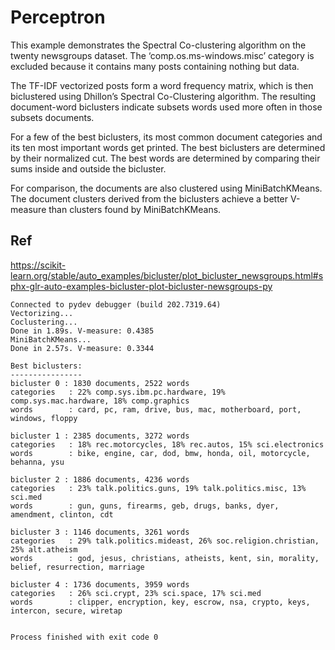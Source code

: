 # Perceptron

This example demonstrates the Spectral Co-clustering algorithm on the twenty newsgroups dataset. The ‘comp.os.ms-windows.misc’ category is excluded because it contains many posts containing nothing but data.

The TF-IDF vectorized posts form a word frequency matrix, which is then biclustered using Dhillon’s Spectral Co-Clustering algorithm. The resulting document-word biclusters indicate subsets words used more often in those subsets documents.

For a few of the best biclusters, its most common document categories and its ten most important words get printed. The best biclusters are determined by their normalized cut. The best words are determined by comparing their sums inside and outside the bicluster.

For comparison, the documents are also clustered using MiniBatchKMeans. The document clusters derived from the biclusters achieve a better V-measure than clusters found by MiniBatchKMeans.

## Ref

https://scikit-learn.org/stable/auto_examples/bicluster/plot_bicluster_newsgroups.html#sphx-glr-auto-examples-bicluster-plot-bicluster-newsgroups-py


~~~
Connected to pydev debugger (build 202.7319.64)
Vectorizing...
Coclustering...
Done in 1.89s. V-measure: 0.4385
MiniBatchKMeans...
Done in 2.57s. V-measure: 0.3344

Best biclusters:
----------------
bicluster 0 : 1830 documents, 2522 words
categories   : 22% comp.sys.ibm.pc.hardware, 19% comp.sys.mac.hardware, 18% comp.graphics
words        : card, pc, ram, drive, bus, mac, motherboard, port, windows, floppy

bicluster 1 : 2385 documents, 3272 words
categories   : 18% rec.motorcycles, 18% rec.autos, 15% sci.electronics
words        : bike, engine, car, dod, bmw, honda, oil, motorcycle, behanna, ysu

bicluster 2 : 1886 documents, 4236 words
categories   : 23% talk.politics.guns, 19% talk.politics.misc, 13% sci.med
words        : gun, guns, firearms, geb, drugs, banks, dyer, amendment, clinton, cdt

bicluster 3 : 1146 documents, 3261 words
categories   : 29% talk.politics.mideast, 26% soc.religion.christian, 25% alt.atheism
words        : god, jesus, christians, atheists, kent, sin, morality, belief, resurrection, marriage

bicluster 4 : 1736 documents, 3959 words
categories   : 26% sci.crypt, 23% sci.space, 17% sci.med
words        : clipper, encryption, key, escrow, nsa, crypto, keys, intercon, secure, wiretap


Process finished with exit code 0
~~~